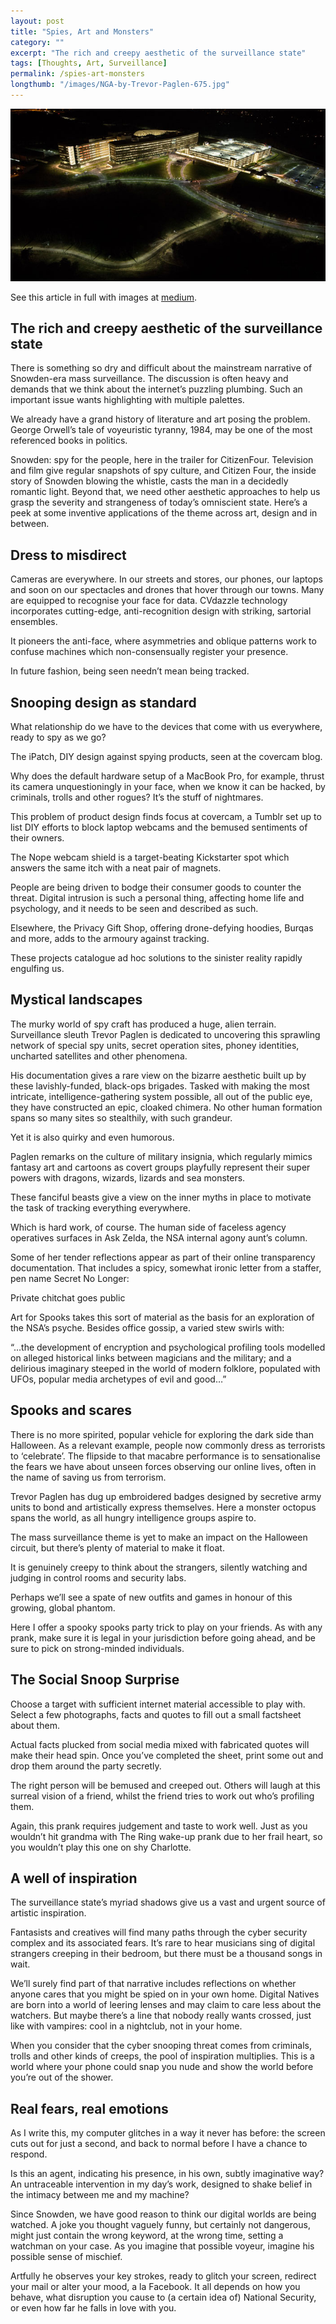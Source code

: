 ```yaml
---
layout: post
title: "Spies, Art and Monsters"
category: ""
excerpt: "The rich and creepy aesthetic of the surveillance state"
tags: [Thoughts, Art, Surveillance]
permalink: /spies-art-monsters
longthumb: "/images/NGA-by-Trevor-Paglen-675.jpg"
---
```


<div class="image-full"><img class="image-right" src='/images/NGA-by-Trevor-Paglen-700.jpg'>
	<p></p>
</div>

See this article in full with images at [medium](http://www.medium.com/@deepthings/spies-art-and-monsters-7795a85762d8).

The rich and creepy aesthetic of the surveillance state
------------------

There is something so dry and difficult about the mainstream narrative of Snowden-era mass surveillance. The discussion is often heavy and demands that we think about the internet’s puzzling plumbing. Such an important issue wants highlighting with multiple palettes.

We already have a grand history of literature and art posing the problem. George Orwell’s tale of voyeuristic tyranny, 1984, may be one of the most referenced books in politics.

Snowden: spy for the people, here in the trailer for CitizenFour.
Television and film give regular snapshots of spy culture, and Citizen Four, the inside story of Snowden blowing the whistle, casts the man in a decidedly romantic light.
Beyond that, we need other aesthetic approaches to help us grasp the severity and strangeness of today’s omniscient state. Here’s a peek at some inventive applications of the theme across art, design and in between.


Dress to misdirect
------------------

Cameras are everywhere. In our streets and stores, our phones, our laptops and soon on our spectacles and drones that hover through our towns. Many are equipped to recognise your face for data.
CVdazzle technology incorporates cutting-edge, anti-recognition design with striking, sartorial ensembles.

It pioneers the anti-face, where asymmetries and oblique patterns work to confuse machines which non-consensually register your presence.

In future fashion, being seen needn’t mean being tracked.

Snooping design as standard
------------------

What relationship do we have to the devices that come with us everywhere, ready to spy as we go?

The iPatch, DIY design against spying products, seen at the covercam blog.

Why does the default hardware setup of a MacBook Pro, for example, thrust its camera unquestioningly in your face, when we know it can be hacked, by criminals, trolls and other rogues?
It’s the stuff of nightmares.

This problem of product design finds focus at covercam, a Tumblr set up to list DIY efforts to block laptop webcams and the bemused sentiments of their owners.

The Nope webcam shield is a target-beating Kickstarter spot which answers the same itch with a neat pair of magnets.

People are being driven to bodge their consumer goods to counter the threat.
Digital intrusion is such a personal thing, affecting home life and psychology, and it needs to be seen and described as such.

Elsewhere, the Privacy Gift Shop, offering drone-defying hoodies, Burqas and more, adds to the armoury against tracking.

These projects catalogue ad hoc solutions to the sinister reality rapidly engulfing us.

Mystical landscapes
------------------

The murky world of spy craft has produced a huge, alien terrain. Surveillance sleuth Trevor Paglen is dedicated to uncovering this sprawling network of special spy units, secret operation sites, phoney identities, uncharted satellites and other phenomena.

His documentation gives a rare view on the bizarre aesthetic built up by these lavishly-funded, black-ops brigades. Tasked with making the most intricate, intelligence-gathering system possible, all out of the public eye, they have constructed an epic, cloaked chimera. No other human formation spans so many sites so stealthily, with such grandeur.

Yet it is also quirky and even humorous.

Paglen remarks on the culture of military insignia, which regularly mimics fantasy art and cartoons as covert groups playfully represent their super powers with dragons, wizards, lizards and sea monsters.

These fanciful beasts give a view on the inner myths in place to motivate the task of tracking everything everywhere.

Which is hard work, of course. The human side of faceless agency operatives surfaces in Ask Zelda, the NSA internal agony aunt’s column.

Some of her tender reflections appear as part of their online transparency documentation. That includes a spicy, somewhat ironic letter from a staffer, pen name Secret No Longer:

Private chitchat goes public



Art for Spooks takes this sort of material as the basis for an exploration of the NSA’s psyche. Besides office gossip, a varied stew swirls with:

“…the development of encryption and psychological profiling tools modelled on alleged historical links between magicians and the military; and a delirious imaginary steeped in the world of modern folklore, populated with UFOs, popular media archetypes of evil and good…”

Spooks and scares
------------------

There is no more spirited, popular vehicle for exploring the dark side than Halloween. As a relevant example, people now commonly dress as terrorists to ‘celebrate’. The flipside to that macabre performance is to sensationalise the fears we have about unseen forces observing our online lives, often in the name of saving us from terrorism.

Trevor Paglen has dug up embroidered badges designed by secretive army units to bond and artistically express themselves. Here a monster octopus spans the world, as all hungry intelligence groups aspire to.

The mass surveillance theme is yet to make an impact on the Halloween circuit, but there’s plenty of material to make it float.

It is genuinely creepy to think about the strangers, silently watching and judging in control rooms and security labs.

Perhaps we’ll see a spate of new outfits and games in honour of this growing, global phantom.

Here I offer a spooky spooks party trick to play on your friends. As with any prank, make sure it is legal in your jurisdiction before going ahead, and be sure to pick on strong-minded individuals.

The Social Snoop Surprise
------------------

Choose a target with sufficient internet material accessible to play with. Select a few photographs, facts and quotes to fill out a small factsheet about them.

Actual facts plucked from social media mixed with fabricated quotes will make their head spin. Once you’ve completed the sheet, print some out and drop them around the party secretly.

The right person will be bemused and creeped out. Others will laugh at this surreal vision of a friend, whilst the friend tries to work out who’s profiling them.

Again, this prank requires judgement and taste to work well. Just as you wouldn’t hit grandma with The Ring wake-up prank due to her frail heart, so you wouldn’t play this one on shy Charlotte.

A well of inspiration
------------------

The surveillance state’s myriad shadows give us a vast and urgent source of artistic inspiration.

Fantasists and creatives will find many paths through the cyber security complex and its associated fears.
It’s rare to hear musicians sing of digital strangers creeping in their bedroom, but there must be a thousand songs in wait.

We’ll surely find part of that narrative includes reflections on whether anyone cares that you might be spied on in your own home. Digital Natives are born into a world of leering lenses and may claim to care less about the watchers. But maybe there’s a line that nobody really wants crossed, just like with vampires: cool in a nightclub, not in your home.

When you consider that the cyber snooping threat comes from criminals, trolls and other kinds of creeps, the pool of inspiration multiplies. This is a world where your phone could snap you nude and show the world before you’re out of the shower.

Real fears, real emotions
------------------

As I write this, my computer glitches in a way it never has before: the screen cuts out for just a second, and back to normal before I have a chance to respond.

Is this an agent, indicating his presence, in his own, subtly imaginative way?
An untraceable intervention in my day’s work, designed to shake belief in the intimacy between me and my machine?

Since Snowden, we have good reason to think our digital worlds are being watched. A joke you thought vaguely funny, but certainly not dangerous, might just contain the wrong keyword, at the wrong time, setting a watchman on your case. As you imagine that possible voyeur, imagine his possible sense of mischief.

Artfully he observes your key strokes, ready to glitch your screen, redirect your mail or alter your mood, a la Facebook. It all depends on how you behave, what disruption you cause to (a certain idea of) National Security, or even how far he falls in love with you.

